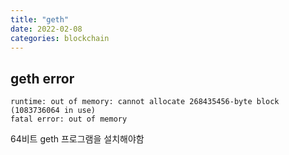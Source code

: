 ```yaml
---
title: "geth"
date: 2022-02-08
categories: blockchain  
---
```


## geth error
```script
runtime: out of memory: cannot allocate 268435456-byte block (1083736064 in use)
fatal error: out of memory
```
64비트 geth 프로그램을 설치해야함
